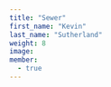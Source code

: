 ```yaml
---
title: "Sewer"
first_name: "Kevin"
last_name: "Sutherland"
weight: 8
image:
member:
  - true
---
```

